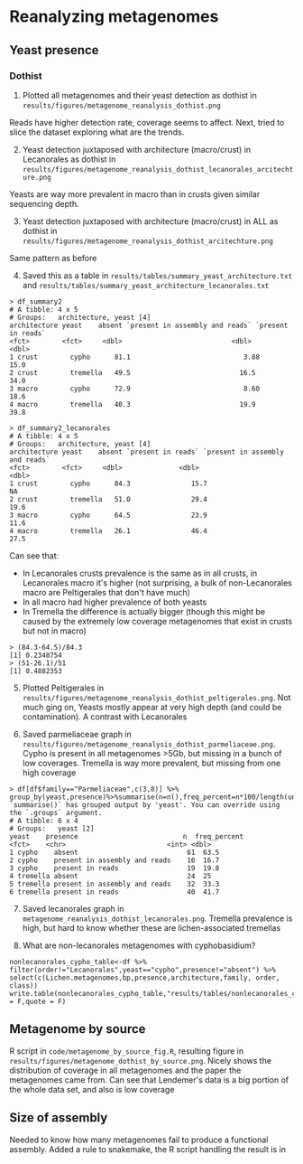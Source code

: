 # Reanalyzing metagenomes

## Yeast presence

### Dothist
1. Plotted all metagenomes and their yeast detection as dothist in `results/figures/metagenome_reanalysis_dothist.png`

Reads have higher detection rate, coverage seems to affect. Next, tried to slice the dataset exploring what are the trends.

2. Yeast detection juxtaposed with architecture (macro/crust) in Lecanorales as dothist in `results/figures/metagenome_reanalysis_dothist_lecanorales_arcitechture.png`

Yeasts are way more prevalent in macro than in crusts given similar sequencing depth.

3. Yeast detection juxtaposed with architecture (macro/crust) in ALL as dothist in `results/figures/metagenome_reanalysis_dothist_arcitechture.png`

Same pattern as before

4. Saved this as a table in `results/tables/summary_yeast_architecture.txt` and `results/tables/summary_yeast_architecture_lecanorales.txt`


```
> df_summary2
# A tibble: 4 x 5
# Groups:   architecture, yeast [4]
architecture yeast    absent `present in assembly and reads` `present in reads`
<fct>        <fct>     <dbl>                           <dbl>              <dbl>
1 crust        cypho      81.1                            3.88               15.0
2 crust        tremella   49.5                           16.5                34.0
3 macro        cypho      72.9                            8.60               18.6
4 macro        tremella   40.3                           19.9                39.8

> df_summary2_lecanorales
# A tibble: 4 x 5
# Groups:   architecture, yeast [4]
architecture yeast    absent `present in reads` `present in assembly and reads`
<fct>        <fct>     <dbl>              <dbl>                           <dbl>
1 crust        cypho      84.3               15.7                            NA
2 crust        tremella   51.0               29.4                            19.6
3 macro        cypho      64.5               23.9                            11.6
4 macro        tremella   26.1               46.4                            27.5
```

Can see that:
* In Lecanorales crusts prevalence is the same as in all crusts, in Lecanorales macro it's higher (not surprising, a bulk of non-Lecanorales macro are Peltigerales that don't have much)
* In all macro had higher prevalence of both yeasts
* In Tremella the difference is actually bigger (though this might be caused by the extremely low coverage metagenomes that exist in crusts but not in macro)
```
> (84.3-64.5)/84.3
[1] 0.2348754
> (51-26.1)/51
[1] 0.4882353
```
5. Plotted Peltigerales in `results/figures/metagenome_reanalysis_dothist_peltigerales.png`. Not much ging on, Yeasts mostly appear at very high depth (and could be contamination). A contrast with Lecanorales

6. Saved parmeliaceae graph in `results/figures/metagenome_reanalysis_dothist_parmeliaceae.png`. Cypho is present in all metagenomes >5Gb, but missing in a bunch of low coverages. Tremella is way more prevalent, but missing from one high coverage
```
> df[df$family=="Parmeliaceae",c(3,8)] %>% group_by(yeast,presence)%>%summarise(n=n(),freq_percent=n*100/length(unique(df[df$family=="Parmeliaceae",1])))
`summarise()` has grouped output by 'yeast'. You can override using the `.groups` argument.
# A tibble: 6 x 4
# Groups:   yeast [2]
yeast    presence                          n  freq_percent
<fct>    <chr>                         <int> <dbl>
1 cypho    absent                           61  63.5
2 cypho    present in assembly and reads    16  16.7
3 cypho    present in reads                 19  19.8
4 tremella absent                           24  25
5 tremella present in assembly and reads    32  33.3
6 tremella present in reads                 40  41.7
```

7. Saved lecanorales graph in `metagenome_reanalysis_dothist_lecanorales.png`. Tremella prevalence is high, but hard to know whether these are lichen-associated tremellas

8. What are non-lecanorales metagenomes with cyphobasidium?
```
nonlecanorales_cypho_table<-df %>% filter(order!="Lecanorales",yeast=="cypho",presence!="absent") %>% select(c(Lichen.metagenomes,bp,presence,architecture,family, order, class))
write.table(nonlecanorales_cypho_table,"results/tables/nonlecanorales_cypho_table.txt",row.names = F,quote = F)
```

## Metagenome by source
R script in `code/metagenome_by_source_fig.R`, resulting figure in `results/figures/metagenome_dothist_by_source.png`. Nicely shows the distribution of coverage in all metagenomes and the paper the metagenomes came from. Can see that Lendemer's data is a big portion of the whole data set, and also is low coverage

## Size of assembly
Needed to know how many metagenomes fail to produce a functional assembly. Added a rule to snakemake, the R script handling the result is in 
